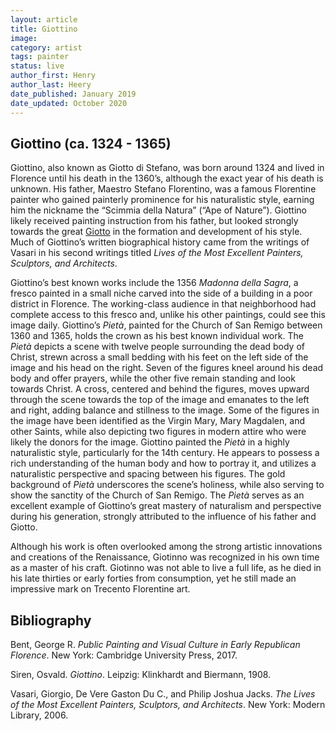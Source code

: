 ```yaml
---
layout: article
title: Giottino
image:
category: artist
tags: painter
status: live
author_first: Henry
author_last: Heery 
date_published: January 2019
date_updated: October 2020
---
```



## Giottino (ca. 1324 - 1365)

Giottino, also known as Giotto di Stefano, was born around 1324 and lived in Florence until his death in the 1360’s, although the exact year of his death is unknown. His father, Maestro Stefano Florentino, was a famous Florentine painter who gained painterly prominence for his naturalistic style, earning him the nickname the “Scimmia della Natura” (“Ape of Nature”). Giottino likely received painting instruction from his father, but looked strongly towards the great [Giotto](https://florenceasitwas.wlu.edu/people/giotto-di-bondone.html) in the formation and development of his style. Much of Giottino’s written biographical history came from the writings of Vasari in his second writings titled *Lives of the Most Excellent Painters, Sculptors, and Architects*.

<!-- more -->

Giottino’s best known works include the 1356 *Madonna della Sagra*, a fresco painted in a small niche carved into the side of a building in a poor district in Florence. The working-class audience in that neighborhood had complete access to this fresco and, unlike his other paintings, could see this image daily. Giottino’s *Pietà*, painted for the Church of San Remigo between 1360 and 1365, holds the crown as his best known individual work. The *Pietà* depicts a scene with twelve people surrounding the dead body of Christ, strewn across a small bedding with his feet on the left side of the image and his head on the right. Seven of the figures kneel around his dead body and offer prayers, while the other five remain standing and look towards Christ. A cross, centered and behind the figures, moves upward through the scene towards the top of the image and emanates to the left and right, adding balance and stillness to the image. Some of the figures in the image have been identified as the Virgin Mary, Mary Magdalen, and other Saints, while also depicting two figures in modern attire who were likely the donors for the image. Giottino painted the *Pietà* in a highly naturalistic style, particularly for the 14th century. He appears to possess a rich understanding of the human body and how to portray it, and utilizes a naturalistic perspective and spacing between his figures. The gold background of *Pietà* underscores the scene’s holiness, while also serving to show the sanctity of the Church of San Remigo. The *Pietà* serves as an excellent example of Giottino’s great mastery of naturalism and perspective during his generation, strongly attributed to the influence of his father and Giotto.

Although his work is often overlooked among the strong artistic innovations and creations of the Renaissance, Giotinno was recognized in his own time as a master of his craft. Giotinno was not able to live a full life, as he died in his late thirties or early forties from consumption, yet he still made an impressive mark on Trecento Florentine art. 

## Bibliography 

Bent, George R. *Public Painting and Visual Culture in Early Republican Florence*. New York:  Cambridge University Press, 2017.

Siren, Osvald. *Giottino*. Leipzig: Klinkhardt and Biermann, 1908.

Vasari, Giorgio, De Vere Gaston Du C., and Philip Joshua Jacks. *The Lives of the Most Excellent Painters, Sculptors, and Architects*. New York: Modern Library, 2006.
